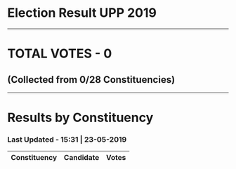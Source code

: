 # Election Result UPP 2019

---
# TOTAL VOTES - 0 
## (Collected from 0/28 Constituencies) 


---
# Results by Constituency 

### Last Updated - 15:31 | 23-05-2019 


|Constituency|Candidate| Votes |
|:----------:|:-------:|------:|


<script async src='https://www.googletagmanager.com/gtag/js?id=UA-138371535-2'></script><script>window.dataLayer = window.dataLayer || [];function gtag(){dataLayer.push(arguments);}gtag('js', new Date());gtag('config', 'UA-138371535-2');</script>